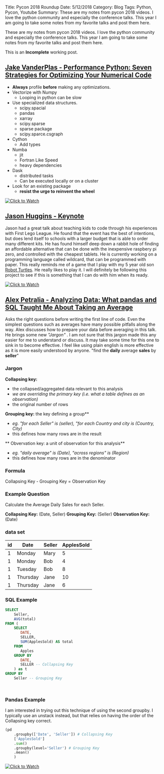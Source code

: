 Title: Pycon 2018 Roundup
Date: 5/12/2018
Category: Blog
Tags: Python, Pycon, Youtube
Summary: These are my notes from pycon 2018 videos.  I love the python community and especially the conference talks.  This year I am going to take some notes from my favorite talks and post them here.

These are my notes from pycon 2018 videos.  I love the python community and especially the conference talks.  This year I am going to take some notes from my favorite talks and post them here.

This is an **Incomplete** working post.


## [Jake VanderPlas - Performance Python: Seven Strategies for Optimizing Your Numerical Code](https://www.youtube.com/watch?v=zQeYx87mfyw)
* **Always** profile **before** making any optimizations.
* Vectorize with Numpy
    * Looping in python can be slow
* Use specialized data structures.
    * scipy.spacial
    * pandas
    * xarray
    * scipy.sparse
    * sparse package
    * scipy.sparce.csgraph 
* Cython
    * Add types
* Numba
    * jit
    * Fortran Like Speed
    * heavy dependencies
* Dask
    * distributed tasks
    * Can be executed locally or on a cluster
* Look for an existing package
    * **resist the urge to reinvent the wheel**  

[![Click to Watch](http://img.youtube.com/vi/zQeYx87mfyw/0.jpg)](https://www.youtube.com/watch?v=zQeYx87mfyw)

## [Jason Huggins - Keynote ](https://www.youtube.com/watch?v=q-x7jK72E6E)

Jason had a great talk about teaching kids to code through his experiences with First Lego League.  He found that the event has the best of intentions, but does lend itself to schools with a larger budget that is able to order many different kits.  He has found himself deep down a rabbit hole of finding an affordable alternative that can be done with the inexpensive raspbery pi zero, and controlled  with the cheapest tablets.  He is currently working on a programming language called wildcard, that can be programmed with paper.  This really reminds me of a game that I play with my 5 year old son [Robot Turtles](www.robotturtles.com).  He really likes to play it.  I will definitely be following this project to see if this is something that I can do with him when its ready.

[![Click to Watch](http://img.youtube.com/vi/q-x7jK72E6E/0.jpg)](https://www.youtube.com/watch?v=q-x7jK72E6E)

## [Alex Petralia - Analyzing Data: What pandas and SQL Taught Me About Taking an Average](https://www.youtube.com/watch?v=DlgG0QdrqAU)


Asks the right questions before writing the first line of code.  Even the simplest questions such as averages have many possible pitfalls along the way.  Alex discusses how to prepare your data before averaging in this talk.  He brings some new _"Jargon"_ .  I am not sure that this jargon made this any easier for me to understand or discuss.  It may take some time for this one to sink in to become effective.  I feel like using plain english is more effective as it is more easily understood by anyone.  "find the **daily** average **sales** by **seller**"
### Jargon
**Collapsing key:** 
* the collapsed/aggregated data relevant to this analysis  
* _we are overriding the primary key (i.e. what a table defines as an observation)_
* the original number of rows

**Grouping key:** the key defining a group**  
* _eg. "for each Seller" is (seller), "for each Country and city is (Country, City)_  
* this defines how many rows are in the result

** Obvervation key: a unit of observation for this analysis**  
* _eg. "daily average" is (Date), "across regions" is (Region)_
* this defines how many rows are in the denominator

### Formula
Collapsing Key - Grouping Key = Observation Key

### Example Question
Calculate the Average Daily Sales for each Seller.

**Collapsing Key:** (Date, Seller)
**Grouping Key:** (Seller)
**Observation Key:** (Date)

### data set

| id | Date    | Seller | ApplesSold |
|----|---------|--------|------------|
| 1  | Monday  | Mary   | 5          |
| 1  | Monday  | Bob    | 4          |
| 1  | Tuesday | Bob    | 8          |
| 1  | Thursday| Jane   | 10         |
| 1  | Thursday| Jane   | 6          |

### SQL Example
```SQL
SELECT
    Seller,
    AVG(total)
FROM (
    SELECT
       DATE,
       SELLER,
       SUM(ApplesSold) AS total
    FROM
       Apples
    GROUP BY
       DATE,
       SELLER -- Collapsing Key
    ) as t
GROUP BY
    Seller -- Grouping Key

    
```
### Pandas Example
I am interested in trying out this technique of using the second groupby.  I typically use an unstack instead, but that relies on having the order of the Collapsing key correct.
```python
(pd
    .groupby(['Date', 'Seller']) # Collapsing Key
    ['ApplesSold']
    .sum()
    .groupby(level='Seller') # Grouping Key
    .mean()
    )
```


[![Click to Watch](http://img.youtube.com/vi/DlgG0QdrqAU/0.jpg)](https://www.youtube.com/watch?v=DlgG0QdrqAU)

